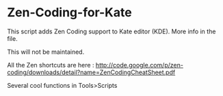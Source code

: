 Zen-Coding-for-Kate
===================

This script adds Zen Coding support to Kate editor (KDE). More info in the file.  

This will not be maintained. 

All the Zen shortcuts are here :
http://code.google.com/p/zen-coding/downloads/detail?name=ZenCodingCheatSheet.pdf

Several cool functions in Tools>Scripts